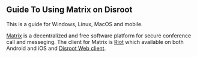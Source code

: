 ## Guide To Using Matrix on Disroot

This is a guide for Windows, Linux, MacOS and mobile.

[Matrix](https://matrix.org/) is a decentralized and free software platform for secure conference call and messeging. The client for Matrix is [Riot](https://riot.im/) which available on both Android and iOS and [Disroot Web client](https://chat.disroot.org/).
